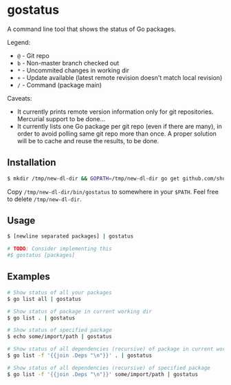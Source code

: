 gostatus
========

A command line tool that shows the status of Go packages.

Legend:
- `@` - Git repo
- `b` - Non-master branch checked out
- `*` - Uncommited changes in working dir
- `+` - Update available (latest remote revision doesn't match local revision)
- `/` - Command (package main)

Caveats:
- It currently prints remote version information only for git repositories. Mercurial support to be done...
- It currently lists one Go package per git repo (even if there are many), in order to avoid polling same git repo more than once. A proper solution will be to cache and reuse the results, to be done.

Installation
------------

```bash
$ mkdir /tmp/new-dl-dir && GOPATH=/tmp/new-dl-dir go get github.com/shurcooL/gostatus
```

Copy `/tmp/new-dl-dir/bin/gostatus` to somewhere in your `$PATH`. Feel free to delete `/tmp/new-dl-dir`.

Usage
-----

```bash
$ [newline separated packages] | gostatus

# TODO: Consider implementing this
#$ gostatus [packages]
```

Examples
--------

```bash
# Show status of all your packages
$ go list all | gostatus

# Show status of package in current working dir
$ go list . | gostatus

# Show status of specified package
$ echo some/import/path | gostatus

# Show status of all dependencies (recursive) of package in current working dir
$ go list -f '{{join .Deps "\n"}}' . | gostatus

# Show status of all dependencies (recursive) of specified package
$ go list -f '{{join .Deps "\n"}}' some/import/path | gostatus
```
